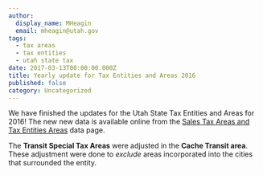 ```yaml
---
author:
  display_name: MHeagin
  email: mheagin@utah.gov
tags:
  - tax areas
  - tax entities
  - utah state tax
date: 2017-03-13T00:00:00.000Z
title: Yearly update for Tax Entities and Areas 2016
published: false
category: Uncategorized
---
```


We have finished the updates for the Utah State Tax Entities and Areas for 2016!
The new new data is available online from the [Sales Tax Areas and Tax Entities Areas](/products/sgid/taxing-areas) data page.

The **Transit Special Tax Areas** were adjusted in the **Cache Transit area**. These adjustment were done to _exclude_ areas incorporated into the cities that surrounded the entity.
